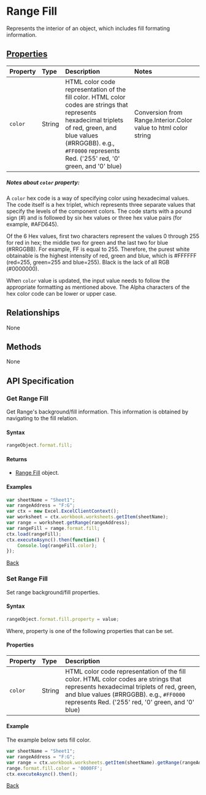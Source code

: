 # Range Fill

Represents the interior of an object, which includes fill formating information. 

## [Properties](#get-range-fill)
| Property         | Type    |Description|Notes |
|:-----------------|:--------|:----------|:-----|
|`color`|String|HTML color code representation of the fill color. HTML color codes are strings that represents hexadecimal triplets of red, green, and blue values (#RRGGBB). e.g., `#FF0000` represents Red. ('255' red, '0' green, and '0' blue) |Conversion from Range.Interior.Color value to html color string|

##### Notes about `color` property: 

A `color` hex code is a way of specifying color using hexadecimal values. The code itself is a hex triplet, which represents three separate values that specify the levels of the component colors. The code starts with a pound sign (#) and is followed by six hex values or three hex value pairs (for example, #AFD645). 

Of the 6 Hex values, first two characters represent the values 0 through 255 for red in hex; the middle two for green and the last two for blue (#RRGGBB). For example, FF is equal to 255. Therefore, the purest white obtainable is the highest intensity of red, green and blue, which is #FFFFFF (red=255, green=255 and blue=255). Black is the lack of all RGB (#0000000).

When `color` value is updated, the input value needs to follow the appropriate formatting as mentioned above. The Alpha characters of the hex color code can be lower or upper case. 


## Relationships
None

## Methods
None

## API Specification

### Get Range Fill

Get Range's background/fill information. This information is obtained by navigating to the fill relation.

#### Syntax

```js
rangeObject.format.fill;
```

#### Returns

* [Range Fill](rangefill.md) object.

#### Examples

```js
var sheetName = "Sheet1";
var rangeAddress = "F:G";
var ctx = new Excel.ExcelClientContext();
var worksheet = ctx.workbook.worksheets.getItem(sheetName);
var range = worksheet.getRange(rangeAddress);
var rangeFill = ramge.format.fill;
ctx.load(rangeFill);
ctx.executeAsync().then(function() {
	Console.log(rangeFill.color);
});
```
[Back](#properties)

### Set Range Fill 

Set range background/fill properties.

#### Syntax
```js
rangeObject.format.fill.property = value;
```
Where, property is one of the following properties that can be set. 

#### Properties

| Property         | Type    |Description|
|:-----------------|:--------|:----------| 
|`color`|String|HTML color code representation of the fill color. HTML color codes are strings that represents hexadecimal triplets of red, green, and blue values (#RRGGBB). e.g., `#FF0000` represents Red. ('255' red, '0' green, and '0' blue) |

#### Example
The example below sets fill color. 

```js
var sheetName = "Sheet1";
var rangeAddress = "F:G";
var range = ctx.workbook.worksheets.getItem(sheetName).getRange(rangeAddress);
range.format.fill.color = '0000FF';
ctx.executeAsync().then();
```

[Back](#properties)
